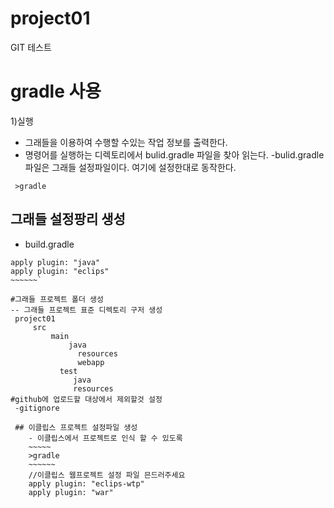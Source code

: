 # project01

GIT 테스트

# gradle 사용
1)실행
- 그래들을 이용하여 수행할 수있는 작업 정보를 출력한다.
- 명령어를 실행하는 디렉토리에서 bulid.gradle 파일을 찾아 읽는다.
-bulid.gradle 파일은 그래들 설정파일이다. 여기에 설정한대로 동작한다. 
~~~~~~~~~
 >gradle
~~~~~~~~~
## 그래들 설정팡리 생성
- build.gradle
~~~~~~~
apply plugin: "java"
apply plugin: "eclips"
~~~~~~`

#그래들 프로젝트 폴더 생성
-- 그래들 프로젝트 표준 디렉토리 구저 생성 
 project01 
     src
	     main 
	         java
		       resources
		       webapp
		   test
		      java
		      resources
#github에 업로드할 대상에서 제외할것 설정
 -gitignore

 ## 이클립스 프로젝트 설정파일 생성
	- 이클립스에서 프로젝트로 인식 할 수 있도록 
	~~~~~
	>gradle
	~~~~~~
	//이클립스 웹프로젝트 설정 파일 믄드러주세요
	apply plugin: "eclips-wtp"
	apply plugin: "war"